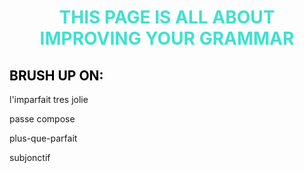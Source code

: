<h1 align="center">
  <b style="color:turquoise;">THIS PAGE IS ALL ABOUT IMPROVING YOUR GRAMMAR</b><br>
</h1>

<h2 style="color:black;"> BRUSH UP ON:</h2> 
<p lang="fr" style=colour:dark blue;">l'imparfait tres jolie</p> <p lang="fr">passe compose</p> <p lang="fr">plus-que-parfait</p> <p lang="fr">subjonctif</p>
